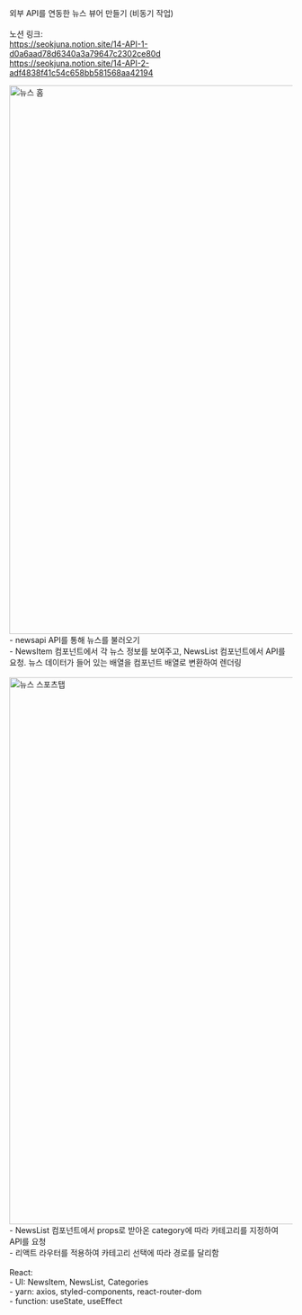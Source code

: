 외부 API를 연동한 뉴스 뷰어 만들기 (비동기 작업)<br>
<br>
노션 링크:<br>
https://seokjuna.notion.site/14-API-1-d0a6aad78d6340a3a79647c2302ce80d<br>
https://seokjuna.notion.site/14-API-2-adf4838f41c54c658bb581568aa42194<br>

<img width="976" alt="뉴스 홈" src="https://user-images.githubusercontent.com/102382351/194831197-05f225b1-0eb8-4ede-990b-76fe6285de8f.png">
- newsapi API를 통해 뉴스를 불러오기<br/>
- NewsItem 컴포넌트에서 각 뉴스 정보를 보여주고, NewsList 컴포넌트에서 API를 요청. 뉴스 데이터가 들어 있는 배열을 컴포넌트 배열로 변환하여 렌더링<br/>
<br/>
<img width="973" alt="뉴스 스포츠탭" src="https://user-images.githubusercontent.com/102382351/194831337-9b9ccde4-62e2-45df-86f6-b112d999a8af.png">
- NewsList 컴포넌트에서 props로 받아온 category에 따라 카테고리를 지정하여 API를 요청<br/>
- 리액트 라우터를 적용하여 카테고리 선택에 따라 경로를 달리함
<br>
<br>
React:<br>
- UI: NewsItem, NewsList, Categories<br>
- yarn: axios, styled-components, react-router-dom<br>
- function: useState, useEffect

